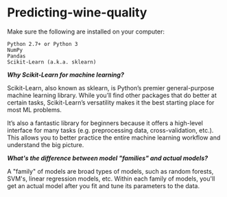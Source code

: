 # Predicting-wine-quality

Make sure the following are installed on your computer:

    Python 2.7+ or Python 3
    NumPy
    Pandas
    Scikit-Learn (a.k.a. sklearn)


***Why Scikit-Learn for machine learning?***

Scikit-Learn, also known as sklearn, is Python’s premier general-purpose machine learning library. While you’ll find other packages that do better at certain tasks, Scikit-Learn’s versatility makes it the best starting place for most ML problems.

It’s also a fantastic library for beginners because it offers a high-level interface for many tasks (e.g. preprocessing data, cross-validation, etc.). This allows you to better practice the entire machine learning workflow and understand the big picture.

***What's the difference between model "families" and actual models?***

A "family" of models are broad types of models, such as random forests, SVM's, linear regression models, etc. Within each family of models, you'll get an actual model after you fit and tune its parameters to the data.
